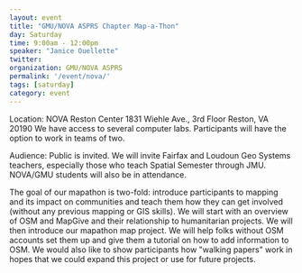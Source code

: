 ```yaml
---
layout: event
title: "GMU/NOVA ASPRS Chapter Map-a-Thon"
day: Saturday
time: 9:00am - 12:00pm
speaker: "Janice Ouellette"
twitter: 
organization: GMU/NOVA ASPRS
permalink: '/event/nova/'
tags: [saturday]
category: event
---
```


Location:  NOVA Reston Center  1831 Wiehle Ave., 3rd Floor  Reston, VA 20190  We have access to several computer labs.  Participants will have the option to work in teams of two.

Audience:  Public is invited. We will invite Fairfax and Loudoun Geo Systems teachers, especially those who teach Spatial Semester through JMU.  NOVA/GMU students will also be in attendance. 
 
The goal of our mapathon is two-fold:  introduce participants to mapping and its impact on communities and teach them how they can get involved (without any previous mapping or GIS skills).  We will start with an overview of OSM and MapGive and their relationship to humanitarian projects.  We will then introduce our mapathon map project.  We will help folks without OSM accounts set them up and give them a tutorial on how to add information to OSM.  We would also like to show participants how "walking papers" work in hopes that we could expand this project or use for future projects.
